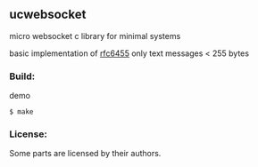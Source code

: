 ## ucwebsocket
micro websocket c library for minimal systems

basic implementation of [rfc6455](https://tools.ietf.org/html/rfc6455)
only text messages < 255 bytes  

### Build:
demo
```
$ make

```

### License:
Some parts are licensed by their authors.
